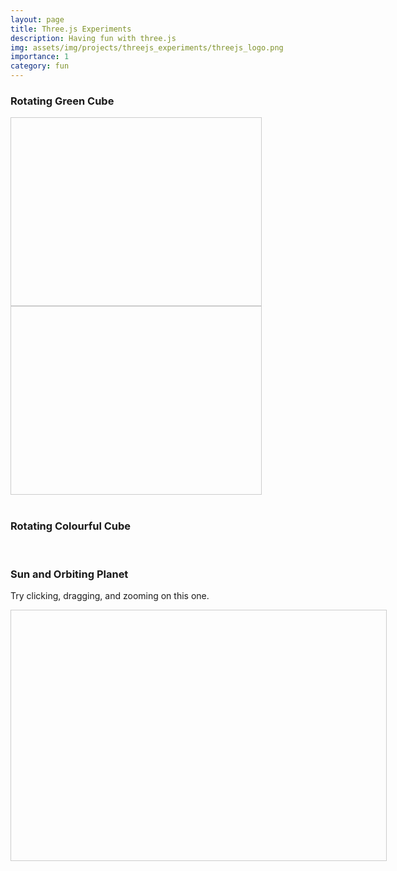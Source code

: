 ```yaml
---
layout: page
title: Three.js Experiments
description: Having fun with three.js
img: assets/img/projects/threejs_experiments/threejs_logo.png
importance: 1
category: fun
---
```


### Rotating Green Cube

<!-- Green Cube Container -->
<div id="green-cube-container" style="width: 400px; height: 300px; border: 1px solid #ccc;"></div>

<!-- Colourful Cube Container -->
<div id="colourful-cube-container" style="width: 400px; height: 300px; border: 1px solid #ccc;"></div>

<!-- Three.js Library -->
<script src="https://cdnjs.cloudflare.com/ajax/libs/three.js/r128/three.min.js"></script>

<!-- Green Cube Script -->
<script>
    (function() {
        const container = document.getElementById('green-cube-container');
        const scene = new THREE.Scene();
        const camera = new THREE.PerspectiveCamera(75, container.clientWidth / container.clientHeight, 0.1, 1000);
        const renderer = new THREE.WebGLRenderer();
        renderer.setSize(container.clientWidth, container.clientHeight);
        container.appendChild(renderer.domElement);

        const geometry = new THREE.BoxGeometry();
        const material = new THREE.MeshBasicMaterial({ color: 0x00ff00 });
        const cube = new THREE.Mesh(geometry, material);
        scene.add(cube);

        camera.position.z = 5;

        function animate() {
            requestAnimationFrame(animate);
            cube.rotation.x += 0.01;
            cube.rotation.y += 0.01;
            renderer.render(scene, camera);
        }
        animate();

        window.addEventListener('resize', () => {
            const containerWidth = container.clientWidth;
            const containerHeight = container.clientHeight;
            renderer.setSize(containerWidth, containerHeight);
            camera.aspect = containerWidth / containerHeight;
            camera.updateProjectionMatrix();
        });
    })();
</script>

<br>

### Rotating Colourful Cube

<!-- Colourful Cube Script -->
<script>
    (function() {
        const scene = new THREE.Scene();
        const camera = new THREE.PerspectiveCamera(75, window.innerWidth / window.innerHeight, 0.1, 1000);
        const renderer = new THREE.WebGLRenderer();
        renderer.setSize(window.innerWidth, window.innerHeight);
        document.getElementById('colourful-cube-container').appendChild(renderer.domElement);

        const geometry = new THREE.BoxGeometry();
        const material = new THREE.MeshBasicMaterial({ color: 0x00ff00 });
        const cube = new THREE.Mesh(geometry, material);
        scene.add(cube);

        camera.position.z = 5;

        function animate() {
            requestAnimationFrame(animate);
            cube.rotation.x += 0.01;
            cube.rotation.y += 0.01;
            const time = Date.now() * 0.002;
            cube.material.color.setHSL(Math.sin(time), 0.5, 0.5);
            renderer.render(scene, camera);
        }
        animate();

        window.addEventListener('resize', () => {
            camera.aspect = window.innerWidth / window.innerHeight;
            camera.updateProjectionMatrix();
            renderer.setSize(window.innerWidth, window.innerHeight);
        });
    })();
</script>

<br>

### Sun and Orbiting Planet

Try clicking, dragging, and zooming on this one.

<div id="solar-system-container-1" style="width: 600px; height: 400px; border: 1px solid #ccc;"></div>

<script src="https://cdn.jsdelivr.net/npm/three@0.128.0/examples/js/controls/OrbitControls.js"></script>

<script>
  // Set up the scene, camera, and renderer
  const container1 = document.getElementById('solar-system-container-1');
  const scene1 = new THREE.Scene();
  const camera1 = new THREE.PerspectiveCamera(75, container1.clientWidth / container1.clientHeight, 0.1, 1000);
  const renderer1 = new THREE.WebGLRenderer();
  renderer1.setSize(container1.clientWidth, container1.clientHeight);
  container1.appendChild(renderer1.domElement);

  // OrbitControls for camera panning and zooming
  const controls1 = new THREE.OrbitControls(camera1, renderer1.domElement);
  controls1.enableDamping = true;
  controls1.dampingFactor = 0.25;
  controls1.enableZoom = true;

  // Create the Sun (a large yellow sphere)
  const sunGeometry1 = new THREE.SphereGeometry(1.5, 32, 32);
  const sunMaterial1 = new THREE.MeshBasicMaterial({ color: 0xffff00 });
  const sun1 = new THREE.Mesh(sunGeometry1, sunMaterial1);
  scene1.add(sun1);

  // Create the planet (a smaller blue sphere)
  const planetGeometry1 = new THREE.SphereGeometry(0.5, 32, 32);
  const planetMaterial1 = new THREE.MeshBasicMaterial({ color: 0x0000ff });
  const planet1 = new THREE.Mesh(planetGeometry1, planetMaterial1);

  // Create a pivot point for the planet to orbit around the sun
  const pivot1 = new THREE.Object3D();
  pivot1.add(planet1);
  scene1.add(pivot1);

  // Position the planet at some distance from the sun
  planet1.position.x = 5;

  // Set camera position
  camera1.position.z = 10;

  // Animation loop
  function animate1() {
    requestAnimationFrame(animate1);

    // Rotate the pivot to simulate orbit
    pivot1.rotation.y += 0.01; // Orbit speed

    // Update controls
    controls1.update();

    // Render the scene
    renderer1.render(scene1, camera1);
  }
  animate1();

  // Handle window resize
  window.addEventListener('resize', () => {
    const containerWidth1 = container1.clientWidth;
    const containerHeight1 = container1.clientHeight;
    
    renderer1.setSize(containerWidth1, containerHeight1);
    camera1.aspect = containerWidth1 / containerHeight1;
    camera1.updateProjectionMatrix();
  });
</script>

<br>
